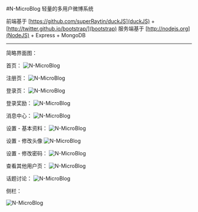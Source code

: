 #N-MicroBlog
轻量的多用户微博系统

前端基于 [https://github.com/superRaytin/duckJS](duckJS) + [http://twitter.github.io/bootstrap/](bootstrap)
服务端基于 [http://nodejs.org](NodeJS) + Express + MongoDB

---

简略界面图：

首页：
![N-MicroBlog](test/z1.png)

注册页：
![N-MicroBlog](test/z2.png)

登录页：
![N-MicroBlog](test/z3.png)

登录奖励：
![N-MicroBlog](test/z4.png)

消息中心：
![N-MicroBlog](test/z5.png)

设置 - 基本资料：
![N-MicroBlog](test/z6.png)

设置 - 修改头像
![N-MicroBlog](test/z7.png)

设置 - 修改密码：
![N-MicroBlog](test/z8.png)

查看其他用户页：
![N-MicroBlog](test/z9.png)

话题讨论：
![N-MicroBlog](test/z10.png)

侧栏：

![N-MicroBlog](test/z11.png)